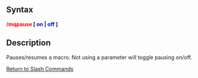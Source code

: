 ## Syntax

**<span style="color:red">/mqpause</span> \[ <span style="color:blue">on</span> \| <span style="color:blue">off</span>
\]**

## Description

Pauses/resumes a macro. Not using a parameter will toggle pausing on/off.

[Return to Slash Commands](slash-commands.md)


